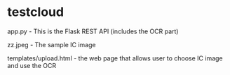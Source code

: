 # testcloud


app.py - This is the Flask REST API (includes the OCR part)

zz.jpeg - The sample IC image

templates/upload.html - the web page that allows user to choose IC image and use the OCR
